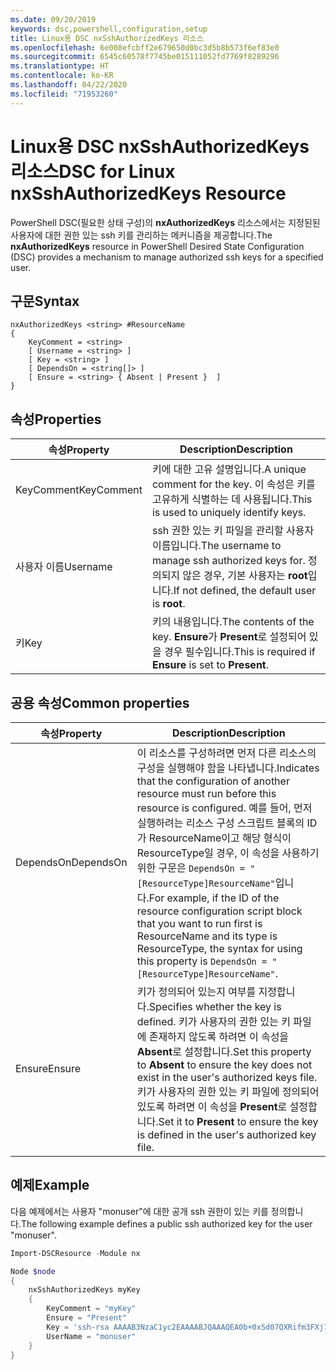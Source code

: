 ```yaml
---
ms.date: 09/20/2019
keywords: dsc,powershell,configuration,setup
title: Linux용 DSC nxSshAuthorizedKeys 리소스
ms.openlocfilehash: 6e008efcbff2e679650d0bc3d5b8b573f6ef83e0
ms.sourcegitcommit: 6545c60578f7745be015111052fd7769f8289296
ms.translationtype: HT
ms.contentlocale: ko-KR
ms.lasthandoff: 04/22/2020
ms.locfileid: "71953260"
---
```

# <a name="dsc-for-linux-nxsshauthorizedkeys-resource"></a><span data-ttu-id="f8d66-103">Linux용 DSC nxSshAuthorizedKeys 리소스</span><span class="sxs-lookup"><span data-stu-id="f8d66-103">DSC for Linux nxSshAuthorizedKeys Resource</span></span>

<span data-ttu-id="f8d66-104">PowerShell DSC(필요한 상태 구성)의 **nxAuthorizedKeys** 리소스에서는 지정된된 사용자에 대한 권한 있는 ssh 키를 관리하는 메커니즘을 제공합니다.</span><span class="sxs-lookup"><span data-stu-id="f8d66-104">The **nxAuthorizedKeys** resource in PowerShell Desired State Configuration (DSC) provides a mechanism to manage authorized ssh keys for a specified user.</span></span>

## <a name="syntax"></a><span data-ttu-id="f8d66-105">구문</span><span class="sxs-lookup"><span data-stu-id="f8d66-105">Syntax</span></span>

```Syntax
nxAuthorizedKeys <string> #ResourceName
{
    KeyComment = <string>
    [ Username = <string> ]
    [ Key = <string> ]
    [ DependsOn = <string[]> ]
    [ Ensure = <string> { Absent | Present }  ]
}
```

## <a name="properties"></a><span data-ttu-id="f8d66-106">속성</span><span class="sxs-lookup"><span data-stu-id="f8d66-106">Properties</span></span>

|<span data-ttu-id="f8d66-107">속성</span><span class="sxs-lookup"><span data-stu-id="f8d66-107">Property</span></span> |<span data-ttu-id="f8d66-108">Description</span><span class="sxs-lookup"><span data-stu-id="f8d66-108">Description</span></span> |
|---|---|
|<span data-ttu-id="f8d66-109">KeyComment</span><span class="sxs-lookup"><span data-stu-id="f8d66-109">KeyComment</span></span> |<span data-ttu-id="f8d66-110">키에 대한 고유 설명입니다.</span><span class="sxs-lookup"><span data-stu-id="f8d66-110">A unique comment for the key.</span></span> <span data-ttu-id="f8d66-111">이 속성은 키를 고유하게 식별하는 데 사용됩니다.</span><span class="sxs-lookup"><span data-stu-id="f8d66-111">This is used to uniquely identify keys.</span></span> |
|<span data-ttu-id="f8d66-112">사용자 이름</span><span class="sxs-lookup"><span data-stu-id="f8d66-112">Username</span></span> |<span data-ttu-id="f8d66-113">ssh 권한 있는 키 파일을 관리할 사용자 이름입니다.</span><span class="sxs-lookup"><span data-stu-id="f8d66-113">The username to manage ssh authorized keys for.</span></span> <span data-ttu-id="f8d66-114">정의되지 않은 경우, 기본 사용자는 **root**입니다.</span><span class="sxs-lookup"><span data-stu-id="f8d66-114">If not defined, the default user is **root**.</span></span> |
|<span data-ttu-id="f8d66-115">키</span><span class="sxs-lookup"><span data-stu-id="f8d66-115">Key</span></span> |<span data-ttu-id="f8d66-116">키의 내용입니다.</span><span class="sxs-lookup"><span data-stu-id="f8d66-116">The contents of the key.</span></span> <span data-ttu-id="f8d66-117">**Ensure**가 **Present**로 설정되어 있을 경우 필수입니다.</span><span class="sxs-lookup"><span data-stu-id="f8d66-117">This is required if **Ensure** is set to **Present**.</span></span>|

## <a name="common-properties"></a><span data-ttu-id="f8d66-118">공용 속성</span><span class="sxs-lookup"><span data-stu-id="f8d66-118">Common properties</span></span>

|<span data-ttu-id="f8d66-119">속성</span><span class="sxs-lookup"><span data-stu-id="f8d66-119">Property</span></span> |<span data-ttu-id="f8d66-120">Description</span><span class="sxs-lookup"><span data-stu-id="f8d66-120">Description</span></span> |
|---|---|
|<span data-ttu-id="f8d66-121">DependsOn</span><span class="sxs-lookup"><span data-stu-id="f8d66-121">DependsOn</span></span> |<span data-ttu-id="f8d66-122">이 리소스를 구성하려면 먼저 다른 리소스의 구성을 실행해야 함을 나타냅니다.</span><span class="sxs-lookup"><span data-stu-id="f8d66-122">Indicates that the configuration of another resource must run before this resource is configured.</span></span> <span data-ttu-id="f8d66-123">예를 들어, 먼저 실행하려는 리소스 구성 스크립트 블록의 ID가 ResourceName이고 해당 형식이 ResourceType일 경우, 이 속성을 사용하기 위한 구문은 `DependsOn = "[ResourceType]ResourceName"`입니다.</span><span class="sxs-lookup"><span data-stu-id="f8d66-123">For example, if the ID of the resource configuration script block that you want to run first is ResourceName and its type is ResourceType, the syntax for using this property is `DependsOn = "[ResourceType]ResourceName"`.</span></span> |
|<span data-ttu-id="f8d66-124">Ensure</span><span class="sxs-lookup"><span data-stu-id="f8d66-124">Ensure</span></span> |<span data-ttu-id="f8d66-125">키가 정의되어 있는지 여부를 지정합니다.</span><span class="sxs-lookup"><span data-stu-id="f8d66-125">Specifies whether the key is defined.</span></span> <span data-ttu-id="f8d66-126">키가 사용자의 권한 있는 키 파일에 존재하지 않도록 하려면 이 속성을 **Absent**로 설정합니다.</span><span class="sxs-lookup"><span data-stu-id="f8d66-126">Set this property to **Absent** to ensure the key does not exist in the user's authorized keys file.</span></span> <span data-ttu-id="f8d66-127">키가 사용자의 권한 있는 키 파일에 정의되어 있도록 하려면 이 속성을 **Present**로 설정합니다.</span><span class="sxs-lookup"><span data-stu-id="f8d66-127">Set it to **Present** to ensure the key is defined in the user's authorized key file.</span></span> |

## <a name="example"></a><span data-ttu-id="f8d66-128">예제</span><span class="sxs-lookup"><span data-stu-id="f8d66-128">Example</span></span>

<span data-ttu-id="f8d66-129">다음 예제에서는 사용자 "monuser"에 대한 공개 ssh 권한이 있는 키를 정의합니다.</span><span class="sxs-lookup"><span data-stu-id="f8d66-129">The following example defines a public ssh authorized key for the user "monuser".</span></span>

```powershell
Import-DSCResource -Module nx

Node $node
{
    nxSshAuthorizedKeys myKey
    {
        KeyComment = "myKey"
        Ensure = "Present"
        Key = 'ssh-rsa AAAAB3NzaC1yc2EAAAABJQAAAQEA0b+0xSd07QXRifm3FXj7Pn/DblA6QI5VAkDm6OivFzj3U6qGD1VJ6AAxWPCyMl/qhtpRtxZJDu/TxD8AyZNgc8aN2CljN1hOMbBRvH2q5QPf/nCnnJRaGsrxIqZjyZdYo9ZEEzjZUuMDM5HI1LA9B99k/K6PK2Bc1NLivpu7nbtVG2tLOQs+GefsnHuetsRMwo/+c3LtwYm9M0XfkGjYVCLO4CoFuSQpvX6AB3TedUy6NZ0iuxC0kRGg1rIQTwSRcw+McLhslF0drs33fw6tYdzlLBnnzimShMuiDWiT37WqCRovRGYrGCaEFGTG2e0CN8Co8nryXkyWc6NSDNpMzw== rsa-key-20150401'
        UserName = "monuser"
    }
}
```